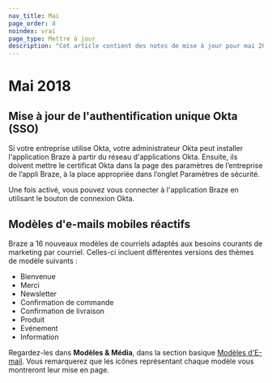 ```yaml
---
nav_title: Mai
page_order: 8
noindex: vrai
page_type: Mettre à jour
description: "Cet article contient des notes de mise à jour pour mai 2018."
---
```


# Mai 2018

## Mise à jour de l'authentification unique Okta (SSO)

Si votre entreprise utilise Okta, votre administrateur Okta peut installer l'application Braze à partir du réseau d'applications Okta. Ensuite, ils doivent mettre le certificat Okta dans la page des paramètres de l’entreprise de l’appli Braze, à la place appropriée dans l’onglet Paramètres de sécurité.

Une fois activé, vous pouvez vous connecter à l'application Braze en utilisant le bouton de connexion Okta.

## Modèles d'e-mails mobiles réactifs

Braze a 16 nouveaux modèles de courriels adaptés aux besoins courants de marketing par courriel. Celles-ci incluent différentes versions des thèmes de modèle suivants :

- Bienvenue
- Merci
- Newsletter
- Confirmation de commande
- Confirmation de livraison
- Produit
- Evénement
- Information

Regardez-les dans __Modèles & Média__, dans la section basique [Modèles d'E-mail][97]. Vous remarquerez que les icônes représentant chaque modèle vous montreront leur mise en page.



[97]: {{site.baseurl}}/user_guide/message_building_by_channel/email/creating_an_email_template/#step-2-create-or-choose-a-template
